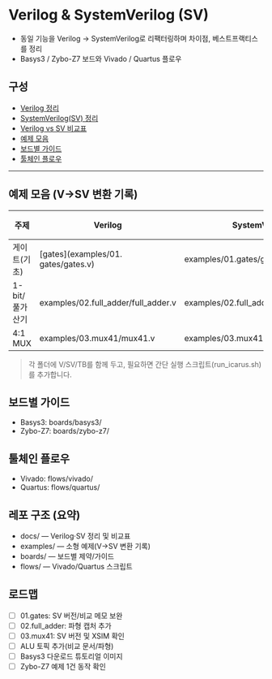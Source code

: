 # Verilog & SystemVerilog (SV)

- 동일 기능을 Verilog → SystemVerilog로 리팩터링하며 차이점, 베스트프랙티스를 정리
- Basys3 / Zybo-Z7 보드와 Vivado / Quartus 플로우

## 구성
- [Verilog 정리](docs/verilog.md)
- [SystemVerilog(SV) 정리](docs/systemverilog.md)
- [Verilog vs SV 비교표](docs/comparison.md)
- [예제 모음](examples)
- [보드별 가이드](boards)
- [툴체인 플로우](flows)

---

## 예제 모음 (V→SV 변환 기록)

| 주제 | Verilog | SystemVerilog | Testbench | 메모 |
|---|---|---|---|---|
| 게이트(기초) | [gates](examples/01. gates/gates.v) | examples/01.gates/gates_sv.sv | examples/01.gates/tb_gates.v |  |
| 1-bit/풀가산기 | examples/02.full_adder/full_adder.v | examples/02.full_adder/full_adder_sv.sv | examples/02.full_adder/tb_full_adder.v |  |
| 4:1 MUX | examples/03.mux41/mux41.v | examples/03.mux41/mux41_sv.sv | examples/03.mux41/tb_mux41.v |  |

> 각 폴더에 V/SV/TB를 함께 두고, 필요하면 간단 실행 스크립트(run_icarus.sh)를 추가합니다.

## 보드별 가이드

- Basys3: boards/basys3/
- Zybo-Z7: boards/zybo-z7/

## 툴체인 플로우

- Vivado: flows/vivado/
- Quartus: flows/quartus/

## 레포 구조 (요약)

- docs/ — Verilog·SV 정리 및 비교표
- examples/ — 소형 예제(V→SV 변환 기록)
- boards/ — 보드별 제약/가이드
- flows/ — Vivado/Quartus 스크립트

## 로드맵

- [ ] 01.gates: SV 버전/비교 메모 보완
- [ ] 02.full_adder: 파형 캡처 추가
- [ ] 03.mux41: SV 버전 및 XSIM 확인
- [ ] ALU 토픽 추가(비교 문서/파형)
- [ ] Basys3 다운로드 튜토리얼 이미지
- [ ] Zybo-Z7 예제 1건 동작 확인
